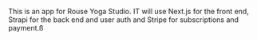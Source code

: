 This is an app for Rouse Yoga Studio. IT will use Next.js for the front end, Strapi for the back end and user auth and Stripe for subscriptions and payment.ß